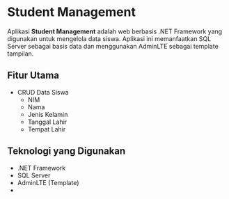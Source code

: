 # Student Management

Aplikasi **Student Management** adalah web berbasis .NET Framework yang digunakan untuk mengelola data siswa. Aplikasi ini memanfaatkan SQL Server sebagai basis data dan menggunakan AdminLTE sebagai template tampilan.

## Fitur Utama

- CRUD Data Siswa
  - NIM
  - Nama
  - Jenis Kelamin
  - Tanggal Lahir
  - Tempat Lahir

## Teknologi yang Digunakan

- .NET Framework
- SQL Server
- AdminLTE (Template)
-
